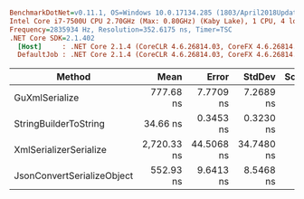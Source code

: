 ``` ini

BenchmarkDotNet=v0.11.1, OS=Windows 10.0.17134.285 (1803/April2018Update/Redstone4)
Intel Core i7-7500U CPU 2.70GHz (Max: 0.80GHz) (Kaby Lake), 1 CPU, 4 logical and 2 physical cores
Frequency=2835934 Hz, Resolution=352.6175 ns, Timer=TSC
.NET Core SDK=2.1.402
  [Host]     : .NET Core 2.1.4 (CoreCLR 4.6.26814.03, CoreFX 4.6.26814.02), 64bit RyuJIT
  DefaultJob : .NET Core 2.1.4 (CoreCLR 4.6.26814.03, CoreFX 4.6.26814.02), 64bit RyuJIT


```
|                     Method |        Mean |      Error |     StdDev | Scaled | ScaledSD |  Gen 0 | Allocated |
|--------------------------- |------------:|-----------:|-----------:|-------:|---------:|-------:|----------:|
|             GuXmlSerialize |   777.68 ns |  7.7709 ns |  7.2689 ns |   1.00 |     0.00 | 0.2050 |     432 B |
|      StringBuilderToString |    34.66 ns |  0.3453 ns |  0.3230 ns |   0.04 |     0.00 | 0.1296 |     272 B |
|     XmlSerializerSerialize | 2,720.33 ns | 44.5068 ns | 34.7480 ns |   3.50 |     0.05 | 1.8997 |    3992 B |
| JsonConvertSerializeObject |   552.93 ns |  9.6413 ns |  8.5468 ns |   0.71 |     0.01 | 0.6132 |    1288 B |
